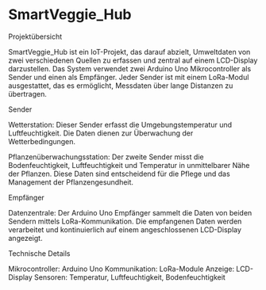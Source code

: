 # SmartVeggie_Hub

Projektübersicht

SmartVeggie_Hub ist ein IoT-Projekt, das darauf abzielt, Umweltdaten von zwei verschiedenen Quellen zu erfassen und zentral auf einem LCD-Display darzustellen. Das System verwendet zwei Arduino Uno Mikrocontroller als Sender und einen als Empfänger. Jeder Sender ist mit einem LoRa-Modul ausgestattet, das es ermöglicht, Messdaten über lange Distanzen zu übertragen.

Sender

Wetterstation: Dieser Sender erfasst die Umgebungstemperatur und Luftfeuchtigkeit. Die Daten dienen zur Überwachung der Wetterbedingungen.

Pflanzenüberwachungsstation: Der zweite Sender misst die Bodenfeuchtigkeit, Luftfeuchtigkeit und Temperatur in unmittelbarer Nähe der Pflanzen. Diese Daten sind entscheidend für die Pflege und das Management der Pflanzengesundheit.

Empfänger

Datenzentrale: Der Arduino Uno Empfänger sammelt die Daten von beiden Sendern mittels LoRa-Kommunikation. Die empfangenen Daten werden verarbeitet und kontinuierlich auf einem angeschlossenen LCD-Display angezeigt.

Technische Details

Mikrocontroller: Arduino Uno
Kommunikation: LoRa-Module
Anzeige: LCD-Display
Sensoren: Temperatur, Luftfeuchtigkeit, Bodenfeuchtigkeit
